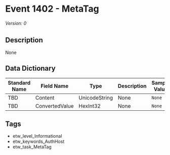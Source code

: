 # Event 1402 - MetaTag
###### Version: 0

## Description
None

## Data Dictionary
|Standard Name|Field Name|Type|Description|Sample Value|
|---|---|---|---|---|
|TBD|Content|UnicodeString|None|`None`|
|TBD|ConvertedValue|HexInt32|None|`None`|

## Tags
* etw_level_Informational
* etw_keywords_AuthHost
* etw_task_MetaTag